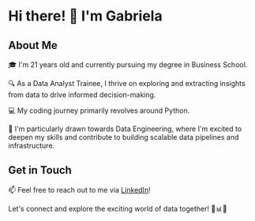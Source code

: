 # Hi there! 👋 I'm Gabriela

## About Me

🎓 I'm 21 years old and currently pursuing my degree in Business School.

🔍 As a Data Analyst Trainee, I thrive on exploring and extracting insights from data to drive informed decision-making.

💻 My coding journey primarily revolves around Python.

🌟 I'm particularly drawn towards Data Engineering, where I'm excited to deepen my skills and contribute to building scalable data pipelines and infrastructure.

## Get in Touch

📫 Feel free to reach out to me via [LinkedIn](https://www.linkedin.com/in/gabriela-abi/)!

Let's connect and explore the exciting world of data together! 💼📊🚀

